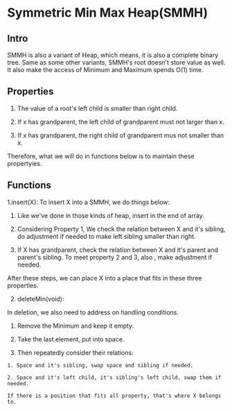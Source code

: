 # Symmetric Min Max Heap(SMMH)

## Intro

SMMH is also a variant of Heap, which means, it is also a complete binary tree. Same as some other variants, SMMH's root doesn't store value as well. It also make the access of Minimum and Maximum spends O(1) time.

## Properties

1. The value of a root's left child is smaller than right child.

2. If x has grandparent, the left child of grandparent must not larger than x.

3. If x has grandparent, the right child of grandparent mus not smaller than x.

Therefore, what we will do in functions below is to maintain these propertyies.

## Functions

1.insert(X):
  To insert X into a SMMH, we do things below:

  1. Like we've done in those kinds of heap, insert in the end of array.
  2. Considering Property 1, We check the relation between X and it's sibling, do adjustment if needed to make left sibling smaller than right.

  3. If X has grandparent, check the relation between X and it's parent and parent's sibling. To meet property 2 and 3, also , make adjustment if needed.

  After these steps, we can place X into a place that fits in these three properties.

2. deleteMin(void):

  In deletion, we also need to address on handling conditions.

  1. Remove the Minimum and keep it empty.

  2. Take the last element, put into space.

  3. Then repeatedly consider their relations:

    1. Space and it's sibling, swap space and sibling if needed.

    2. Space and it's left child, it's sibling's left child, swap them if needed.

    If there is a position that fits all property, that's where X belongs to.

